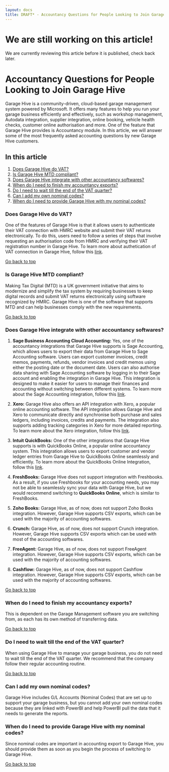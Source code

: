 ```yaml
---
layout: docs
title: DRAFT* - Accountancy Questions for People Looking to Join Garage Hive
---
```


<a name="top"></a>

# We are still working on this article!
We are currently reviewing this article before it is published, check back later.

# Accountancy Questions for People Looking to Join Garage Hive
Garage Hive is a community-driven, cloud-based garage management system powered by Microsoft. It offers many features to help you run your garage business efficiently and effectively, such as workshop management, Autodata integration, supplier integration, online booking, vehicle health checks, customer online authorisation and more. One of the feature that Garage Hive provides is Accountancy module. In this article, we will answer some of the most frequently asked accounting questions by new Garage Hive customers.

## In this article
1. [Does Garage Hive do VAT&#63;](#does-garage-hive-do-vat)
2. [Is Garage Hive MTD compliant&#63;](#is-garage-hive-mtd-compliant)
3. [Does Garage Hive integrate with other accountancy softwares&#63;](#does-garage-hive-integrate-with-other-accountancy-softwares)
4. [When do I need to finish my accountancy exports&#63;](#when-do-i-need-to-finish-my-accountancy-exports)
5. [Do I need to wait till the end of the VAT quarter&#63;](#do-i-need-to-wait-till-the-end-of-the-vat-quarter)
6. [Can I add my own nominal codes&#63;](#can-i-add-my-own-nominal-codes)
7. [When do I need to provide Garage Hive with my nominal codes&#63;](#when-do-i-need-to-provide-garage-hive-with-my-nominal-codes)

### Does Garage Hive do VAT?
One of the features of Garage Hive is that it allows users to authenticate their VAT connection with HMRC website and submit their VAT returns electronically. To do this, users need to follow a series of steps that involve requesting an authorisation code from HMRC and verifying their VAT registration number in Garage Hive. To learn more about authetication of VAT connection in Garage Hive, follow this [link](garagehive-vat-connection-authentication.html).


[Go back to top](#top)

### Is Garage Hive MTD compliant?
Making Tax Digital (MTD) is a UK government initiative that aims to modernize and simplify the tax system by requiring businesses to keep digital records and submit VAT returns electronically using software recognized by HMRC. Garage Hive is one of the software that supports MTD and can help businesses comply with the new requirements.


[Go back to top](#top)

### Does Garage Hive integrate with other accountancy softwares?
1. **Sage Business Accounting Cloud Accounting:**  Yes, one of the accountancy integrations that Garage Hive supports is Sage Accounting, which allows users to export their data from Garage Hive to Sage Accounting software. Users can export customer invoices, credit memos, payments, refunds, vendor invoices and credit memos using either the posting date or the document date. Users can also authorise data sharing with Sage Accounting software by logging in to their Sage account and enabling the integration in Garage Hive. This integration is designed to make it easier for users to manage their finances and accounting without switching between different systems. To learn more about the Sage Accounting integration, follow this [link](garagehive-sage-accounting-integration.html).
   
2. **Xero:**  Garage Hive also offers an API integration with Xero, a popular online accounting software. The API integration allows Garage Hive and Xero to communicate directly and synchronise both purchase and sales ledgers, including invoices, credits and payments. The integration also supports adding tracking categories in Xero for more detailed reporting. To learn more about the Xero integration, follow this [link](xero-api-integration.html).

3. **Intuit QuickBooks:** One of the other integrations that Garage Hive supports is with QuickBooks Online, a popular online accountancy system. This integration allows users to export customer and vendor ledger entries from Garage Hive to QuickBooks Online seamlessly and efficiently. To learn more about the QuickBooks Online Integration, follow this [link](garagehive-external-accountancy-integration.html).

4. **FreshBooks:** Garage Hive does not support integration with Freshbooks. As a result, if you use Freshbooks for your accounting needs, you may not be able to seamlessly sync your data with Garage Hive, but we would recommend switching to **QuickBooks Online**, which is similar to FreshBooks. 

5. **Zoho Books:** Garage Hive, as of now, does not support Zoho Books integration. However, Garage Hive supports CSV exports, which can be used with the majority of accounting softwares.

6. **Crunch:** Garage Hive, as of now, does not support Crunch integration. However, Garage Hive supports CSV exports which can be used with most of the accounting softwares.

7. **FreeAgent:** Garage Hive, as of now, does not support FreeAgent integration. However, Garage Hive supports CSV exports, which can be used with the majority of accounting softwares.

8. **Cashflow:** Garage Hive, as of now, does not support Cashflow integration. However, Garage Hive supports CSV exports, which can be used with the majority of accounting softwares.

[Go back to top](#top)

### When do I need to finish my accountancy exports?
This is dependent on the Garage Management software you are switching from, as each has its own method of transferring data. 

[Go back to top](#top)

### Do I need to wait till the end of the VAT quarter?
When using Garage Hive to manage your garage business, you do not need to wait till the end of the VAT quarter. We recommend that the company follow their regular accounting routine.

[Go back to top](#top)

### Can I add my own nominal codes?
Garage Hive includes G/L Accounts (Nominal Codes) that are set up to support your garage business, but you cannot add your own nominal codes because they are linked with PowerBI and help PowerBI pull the data that it needs to generate the reports.

### When do I need to provide Garage Hive with my nominal codes?
Since nominal codes are important in accounting export to Garage Hive, you should provide them as soon as you begin the process of switching to Garage Hive.

[Go back to top](#top)